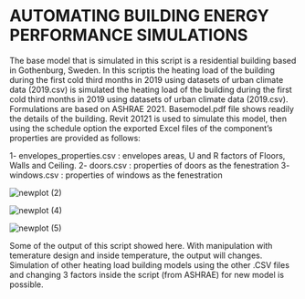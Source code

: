 # AUTOMATING BUILDING ENERGY PERFORMANCE SIMULATIONS

The base model that is simulated in this script is a residential building based in Gothenburg, Sweden. In this scriptis the heating load of the building during the first cold third months in 2019 using datasets of urban climate data (2019.csv) is simulated the heating load of the building during the first cold third months in 2019 using datasets of urban climate data (2019.csv). Formulations are based on ASHRAE 2021. 
Basemodel.pdf file shows readily the details of the building. Revit 20121 is used to simulate this model,  then using the schedule option the exported Excel files of the component’s properties are provided as follows:

1- envelopes_properties.csv : envelopes areas, U and R factors of Floors, Walls and Ceiling.
2- doors.csv : properties of doors as the fenestration
3- windows.csv : properties of windows as the fenestration


![newplot (2)](https://github.com/mlijahan/Heatingload_house_Gothenburg_during_3_months/assets/89294710/6cf34166-3d3f-4e18-af44-df724b7243af) <br>


![newplot (4)](https://github.com/mlijahan/Heatingload_house_Gothenburg_during_3_months/assets/89294710/24844b34-bfa9-4239-86db-08ece638de58) <br>

![newplot (5)](https://github.com/mlijahan/Heatingload_house_Gothenburg_during_3_months/assets/89294710/a6863761-a14d-40ac-9191-884e3833667a) <br>



Some of the output of this script showed here. With manipulation with temerature design and inside temperature, the output will changes. Simulation of other heating load building models using the other .CSV files and changing 3 factors inside the script (from ASHRAE) for new model is possible.
